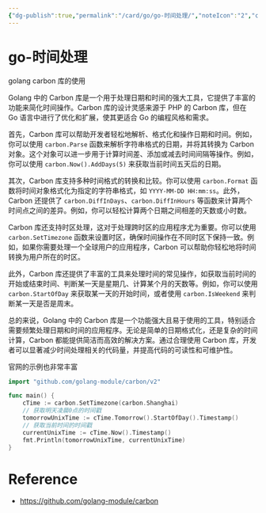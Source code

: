 ```yaml
---
{"dg-publish":true,"permalink":"/card/go/go-时间处理/","noteIcon":"2","created":"2023-11-29T20:06:36+08:00","updated":"2025-02-13T13:03:59+08:00"}
---
```



# go-时间处理

golang carbon 库的使用

Golang 中的 Carbon 库是一个用于处理日期和时间的强大工具，它提供了丰富的功能来简化时间操作。Carbon 库的设计灵感来源于 PHP 的 Carbon 库，但在 Go 语言中进行了优化和扩展，使其更适合 Go 的编程风格和需求。

首先，Carbon 库可以帮助开发者轻松地解析、格式化和操作日期和时间。例如，你可以使用 `carbon.Parse` 函数来解析字符串格式的日期，并将其转换为 Carbon 对象。这个对象可以进一步用于计算时间差、添加或减去时间间隔等操作。例如，你可以使用 `carbon.Now().AddDays(5)` 来获取当前时间五天后的日期。

其次，Carbon 库支持多种时间格式的转换和比较。你可以使用 `carbon.Format` 函数将时间对象格式化为指定的字符串格式，如 `YYYY-MM-DD HH:mm:ss`。此外，Carbon 还提供了 `carbon.DiffInDays`、`carbon.DiffInHours` 等函数来计算两个时间点之间的差异。例如，你可以轻松计算两个日期之间相差的天数或小时数。

Carbon 库还支持时区处理，这对于处理跨时区的应用程序尤为重要。你可以使用 `carbon.SetTimezone` 函数来设置时区，确保时间操作在不同时区下保持一致。例如，如果你需要处理一个全球用户的应用程序，Carbon 可以帮助你轻松地将时间转换为用户所在的时区。

此外，Carbon 库还提供了丰富的工具来处理时间的常见操作，如获取当前时间的开始或结束时间、判断某一天是星期几、计算某个月的天数等。例如，你可以使用 `carbon.StartOfDay` 来获取某一天的开始时间，或者使用 `carbon.IsWeekend` 来判断某一天是否是周末。

总的来说，Golang 中的 Carbon 库是一个功能强大且易于使用的工具，特别适合需要频繁处理日期和时间的应用程序。无论是简单的日期格式化，还是复杂的时间计算，Carbon 都能提供简洁而高效的解决方案。通过合理使用 Carbon 库，开发者可以显著减少时间处理相关的代码量，并提高代码的可读性和可维护性。

官网的示例也非常丰富

```Go
import "github.com/golang-module/carbon/v2"

func main() {
	cTime := carbon.SetTimezone(carbon.Shanghai)  
	// 获取明天凌晨0点的时间戳
	tomorrowUnixTime := cTime.Tomorrow().StartOfDay().Timestamp()  
	// 获取当前时间的时间戳
	currentUnixTime := cTime.Now().Timestamp()  
	fmt.Println(tomorrowUnixTime, currentUnixTime)
}
```

# Reference

- https://github.com/golang-module/carbon

